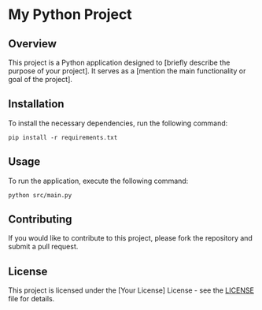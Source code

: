 # My Python Project

## Overview
This project is a Python application designed to [briefly describe the purpose of your project]. It serves as a [mention the main functionality or goal of the project].

## Installation
To install the necessary dependencies, run the following command:

```
pip install -r requirements.txt
```

## Usage
To run the application, execute the following command:

```
python src/main.py
```

## Contributing
If you would like to contribute to this project, please fork the repository and submit a pull request.

## License
This project is licensed under the [Your License] License - see the [LICENSE](LICENSE) file for details.